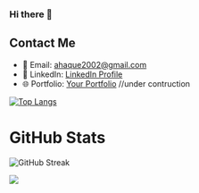### Hi there 👋

## Contact Me 
- 📧 Email: ahaque2002@gmail.com
- 💼 LinkedIn: [LinkedIn Profile](https://www.linkedin.com/in/AymanHawk/)
- 🌐 Portfolio: [Your Portfolio](https://www.aymanhaque.com) //under contruction 

[![Top Langs](https://github-readme-stats.vercel.app/api/top-langs/?username=AymanHawk&theme=tokyonight)](https://github.com/anuraghazra/github-readme-stats)

# GitHub Stats

![GitHub Streak](https://github-readme-streak-stats.herokuapp.com/?user=AymanHawk&background=30,4ECDC4,4ECDC4)



![](https://komarev.com/ghpvc/?username=AymanHawk)





<!--
**AymanHawk/AymanHawk** is a ✨ _special_ ✨ repository because its `README.md` (this file) appears on your GitHub profile.

Here are some ideas to get you started:

- 🔭 I’m currently working on ...
- 🌱 I’m currently learning ...
- 👯 I’m looking to collaborate on ...
- 🤔 I’m looking for help with ...
- 💬 Ask me about ...
- 📫 How to reach me: ...
- 😄 Pronouns: ...
- ⚡ Fun fact: ...


![AymanHawk's GitHub Stats](https://github-readme-stats.vercel.app/api?username=AymanHawk&show_icons=true&count_private=true&bg_color=30,4ECDC4,4ECDC4)

![GitHub Activity Graph](https://activity-graph.herokuapp.com/graph?username=AymanHawk)

![GitHub Trophy](https://github-profile-trophy.vercel.app/?username=AymanHawk)
![Wakatime Week Stats](https://github-readme-stats.vercel.app/api/wakatime?username=AymanHawk)
-->

